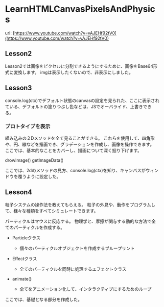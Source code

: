 # LearnHTMLCanvasPixelsAndPhysics
 
url: [https://www.youtube.com/watch?v=vAJEHf92tV0](https://www.youtube.com/watch?v=vAJEHf92tV0)

## Lesson2
Lesson2では画像をピクセルに分割できるようにするために、画像をBase64形式に変換します。
imgは表示したくないので、非表示にしました。

## Lesson3
console.log(ctx)でデフォルト状態のcanvasの設定を見られた、ここに表示されている、デフォルトの塗りつぶし色などは、JSでオーバライド、上書きできる。

### プロトタイプを表示
組み込みの２Dメソッドを全て見ることができる。
これらを使用して、四角形や、円、線などを描画でき、グラデーションを作成し、画像を操作できます。
ここでは、基本的なことをカバーし、描画について深く掘り下げます。

drowImage()
getImageData()

ここでは、2dのメソッドの見方、console.log(ctx)を知り、キャンバスがウィンドウを覆うように設定した。


## Lesson4
粒子システムの操作法を教えてもらえる。
粒子の外見や、動作をプログラムして、様々な種類をすべてシミュレートできます。

パーティクルはマウスに反応する。
物理学と、摩擦が関与する動的な方法で全てのパーティクルを作成する。

- Particleクラス
    - 個々のパーティクルオブジェクトを作成するブループリント

- Effectクラス
    - 全てのパーティクルを同時に処理するエフェクトクラス
- animate()
    - 全てをアニメーション化して、インタラクティブにするためのループ

ここでは、基礎となる部分を作成した。
